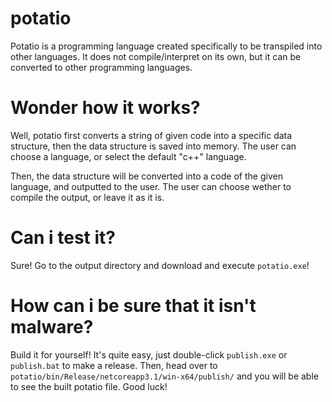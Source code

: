 # potatio
Potatio is a programming language created specifically to be transpiled into other languages. It does not compile/interpret on its own, but it can be converted to other programming languages.

# Wonder how it works?

Well, potatio first converts a string of given code into a specific data structure, then the data structure is saved into memory. The user can choose a language, or select the default "c++" language.

Then, the data structure will be converted into a code of the given language, and outputted to the user. The user can choose wether to compile the output, or leave it as it is.

# Can i test it?

Sure! Go to the output directory and download and execute `potatio.exe`!

# How can i be sure that it isn't malware?

Build it for yourself!
It's quite easy, just double-click `publish.exe` or `publish.bat` to make a release.
Then, head over to `potatio/bin/Release/netcoreapp3.1/win-x64/publish/` and you will be able to see the built potatio file. Good luck!